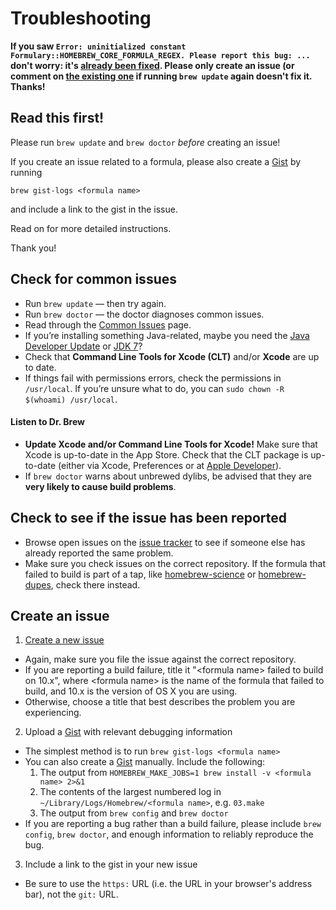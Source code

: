 # Troubleshooting
**If you saw `Error: uninitialized constant Formulary::HOMEBREW_CORE_FORMULA_REGEX. Please report this bug: ...` don't worry: it's [already been fixed](https://github.com/Homebrew/homebrew/commit/ac5707c37470c25583d8fb712bf5dc04ab91db4b). Please only create an issue (or comment on [the existing one](https://github.com/Homebrew/homebrew/issues/42553) if running `brew update` again doesn't fix it. Thanks!**

## Read this first!

Please run `brew update` and `brew doctor` *before* creating an issue!

If you create an issue related to a formula, please also create a [Gist][] by running

```
brew gist-logs <formula name>
```

and include a link to the gist in the issue.

Read on for more detailed instructions.

Thank you!

## Check for common issues
* Run `brew update` — then try again.
* Run `brew doctor` — the doctor diagnoses common issues.
* Read through the [Common Issues](Common-Issues.md) page.
* If you’re installing something Java-related, maybe you need the [Java Developer Update][] or [JDK 7][]?
* Check that **Command Line Tools for Xcode (CLT)** and/or **Xcode** are up to date.
* If things fail with permissions errors, check the permissions in `/usr/local`. If you’re unsure what to do, you can `sudo chown -R $(whoami) /usr/local`.

#### Listen to Dr. Brew

* **Update Xcode and/or Command Line Tools for Xcode!** Make sure that Xcode is up-to-date in the App Store. Check that the CLT package is up-to-date (either via Xcode, Preferences or at [Apple Developer][]).
* If `brew doctor` warns about unbrewed dylibs, be advised that they are **very likely to cause build problems**.

## Check to see if the issue has been reported
* Browse open issues on the [issue tracker](https://github.com/Homebrew/homebrew/issues) to see if someone else has already reported the same problem.
* Make sure you check issues on the correct repository. If the formula that failed to build is part of a tap, like [homebrew-science](https://github.com/Homebrew/homebrew-science) or [homebrew-dupes](https://github.com/Homebrew/homebrew-dupes), check there instead.

## Create an issue

1. [Create a new issue](https://github.com/Homebrew/homebrew/issues/new)
  * Again, make sure you file the issue against the correct repository.
  * If you are reporting a build failure, title it "\<formula name> failed to build on 10.x", where \<formula name> is the name of the formula that failed to build, and 10.x is the version of OS X you are using.
  * Otherwise, choose a title that best describes the problem you are experiencing.

2. Upload a [Gist][] with relevant debugging information
  * The simplest method is to run `brew gist-logs <formula name>`
  * You can also create a [Gist][] manually. Include the following:
     1. The output from `HOMEBREW_MAKE_JOBS=1 brew install -v <formula name> 2>&1`
     2. The contents of the largest numbered log in `~/Library/Logs/Homebrew/<formula name>`, e.g. `03.make`
     3. The output from `brew config` and `brew doctor`
  * If you are reporting a bug rather than a build failure, please include `brew config`, `brew doctor`, and enough information to reliably reproduce the bug.

3. Include a link to the gist in your new issue
  * Be sure to use the `https:` URL (i.e. the URL in your browser's address bar), not the `git:` URL.

[Gist]:https://gist.github.com
[Apple Developer]:https://developer.apple.com/downloads
[Java Developer Update]:https://support.apple.com/kb/DL1572
[JDK 7]:https://docs.oracle.com/javase/7/docs/webnotes/install/mac/mac-install-faq.html
